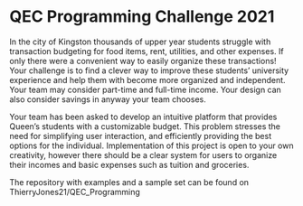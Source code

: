 # QEC Programming Challenge 2021

In the city of Kingston thousands of upper year students struggle with transaction budgeting for food items, rent, utilities, and other expenses. If only there were a convenient way to easily organize these transactions! Your challenge is to find a clever way to improve these students’ university experience and help them with become more organized and independent. Your team may consider part-time and full-time income. Your design can also consider savings in anyway your team chooses. 

Your team has been asked to develop an intuitive platform that provides Queen’s students with a customizable budget. This problem stresses the need for simplifying user interaction, and efficiently providing the best options for the individual. Implementation of this project is open to your own creativity, however there should be a clear system for users to organize their incomes and basic expenses such as tuition and groceries. 

The repository with examples and a sample set can be found on ThierryJones21/QEC_Programming 
